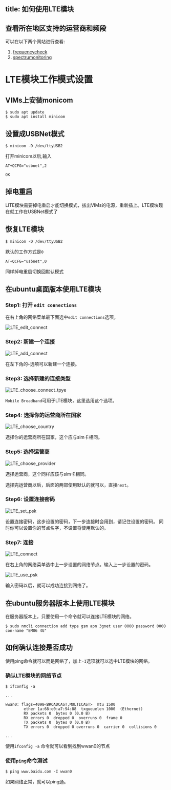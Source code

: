 title: 如何使用LTE模块
---

## 查看所在地区支持的运营商和频段

可以在以下两个网站进行查看:

1. [frequencycheck](https://www.frequencycheck.com/carriers)
2. [spectrumonitoring](https://www.spectrummonitoring.com/frequencies/)

# LTE模块工作模式设置

## VIMs上安装monicom

```shell
$ sudo apt update
$ sudo apt install minicom
```

## 设置成USBNet模式

```shell
$ minicom -D /dev/ttyUSB2
```

打开minicom以后,输入

```shell
AT+QCFG="usbnet",2

OK
```

## 掉电重启

LITE模块需要掉电重启才能切换模式，拔出VIMs的电源，重新插上。LTE模块现在就工作在USBNet模式了

## 恢复LTE模块

```shell
$ minicom -D /dev/ttyUSB2
```

默认的工作方式是`0`

```shell
AT+QCFG="usbnet",0
```

同样掉电重启切换回默认模式


## 在ubuntu桌面版本使用LTE模块

### Step1: 打开 `edit connections`

在右上角的网络菜单最下面选中`edit connections`选项。

![LTE_edit_connect](/images/edge/LTE_edit_connect.png)

### Step2: 新建一个连接

![LTE_add_connect](/images/edge/LTE_add_connect.png)

在左下角的`+`选项可以新建一个连接。

### Step3: 选择新建的连接类型

![LTE_choose_connect_tpye](/images/edge/LTE_choose_connect_tpye.png)

`Mobile Broadband`可用于LTE模块，这里选用这个选项。

### Step4: 选择你的运营商所在国家

![LTE_choose_country](/images/edge/LTE_choose_country.png)

选择你的运营商所在国家，这个应与sim卡相同。

### Step5: 选择运营商

![LTE_choose_provider](/images/edge/LTE_choose_provider.png)

选择运营商，这个同样应该与sim卡相同。

选择完运营商以后，后面的两部使用默认的就可以，直接`next`。

### Step6: 设置连接密码
![LTE_set_psk](/images/edge/LTE_set_psk.png)

设置连接密码，这步设置的密码，下一步连接时会用到，请记住设置的密码。
同时你可以设置你的节点名字，不设置将使用默认的。

### Step7: 连接

![LTE_connect](/images/edge/LTE_connect.png)

在右上角的网络菜单选中上一步设置的网络节点。输入上一步设置的密码。

![LTE_use_psk](/images/edge/LTE_use_psk.png)

输入密码以后，就可以成功连接到网络了。

## 在ubuntu服务器版本上使用LTE模块

在服务器版本上，只要使用一个命令就可以连接LTE模块的网络。

```
$ sudo nmcli connection add type gsm apn 3gnet user 0000 password 0000 con-name "EM06 4G"

```

## 如何确认连接是否成功

使用ping命令就可以而是网络了，加上`-I`选项就可以选中LTE模块的网络。


### 确认LTE模块的网络节点
```
$ ifconfig -a

...

wwan0: flags=4098<BROADCAST,MULTICAST>  mtu 1500
        ether 1a:68:e0:a7:94:88  txqueuelen 1000  (Ethernet)
        RX packets 0  bytes 0 (0.0 B)
        RX errors 0  dropped 0  overruns 0  frame 0
        TX packets 0  bytes 0 (0.0 B)
        TX errors 0  dropped 0 overruns 0  carrier 0  collisions 0

...
```

使用`ifconfig -a` 命令就可以看到找到wwan0的节点


### 使用`ping`命令测试

```
$ ping www.baidu.com -I wwan0
```
如果网络正常，就可以ping通。

